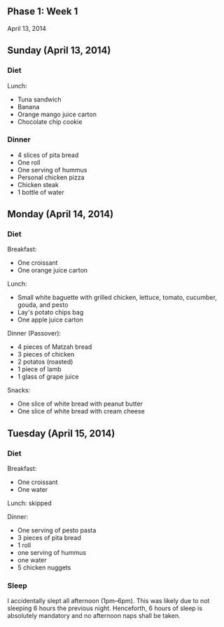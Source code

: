 Phase 1: Week 1
---------------

April 13, 2014

## Sunday (April 13, 2014)
### Diet
Lunch:

- Tuna sandwich
- Banana
- Orange mango juice carton
- Chocolate chip cookie

### Dinner
- 4 slices of pita bread
- One roll
- One serving of hummus
- Personal chicken pizza
- Chicken steak
- 1 bottle of water

## Monday (April 14, 2014)
### Diet
Breakfast:

- One croissant
- One orange juice carton

Lunch:

- Small white baguette with grilled chicken, lettuce, tomato, cucumber, gouda, and pesto
- Lay's potato chips bag
- One apple juice carton

Dinner (Passover):

- 4 pieces of Matzah bread
- 3 pieces of chicken
- 2 potatos (roasted)
- 1 piece of lamb
- 1 glass of grape juice

Snacks:

- One slice of white bread with peanut butter
- One slice of white bread with cream cheese

## Tuesday (April 15, 2014)
### Diet
Breakfast:

- One croissant
- One water

Lunch: skipped

Dinner:

- One serving of pesto pasta
- 3 pieces of pita bread
- 1 roll
- one serving of hummus
- one water
- 5 chicken nuggets

### Sleep
I accidentally slept all afternoon (1pm–6pm). This was likely due to not sleeping 6 hours the previous night. Henceforth, 6 hours of sleep is absolutely mandatory and no afternoon naps shall be taken.
